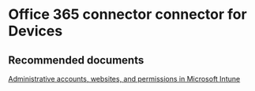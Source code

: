 <properties
	pageTitle="Office 365 connector connector for Devices "
	description="Office 365 connector connector for Devices  "
	service="microsoft.intune"
	resource="intune"
	authors="mackie1604"
	displayOrder=""
	selfHelpType="generic"
	supportTopicIds="32435299"
	resourceTags=""
	productPesIds="15584"
	cloudEnvironments="public"
/>

# Office 365 connector connector for Devices 

## **Recommended documents**

[Administrative accounts, websites, and permissions in Microsoft Intune](https://docs.microsoft.com/intune/get-started/administrative-accounts-websites-perms)<br>





